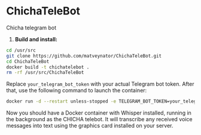 # ChichaTeleBot
Chicha telegram bot

1. **Build and install:**

```bash
cd /usr/src
git clone https://github.com/matveynator/ChichaTeleBot.git
cd ChichaTeleBot
docker build -t chichatelebot .
rm -rf /usr/src/ChichaTeleBot
```

Replace `your_telegram_bot_token` with your actual Telegram bot token. After that, use the following command to launch the container:
```bash
docker run -d --restart unless-stopped -e TELEGRAM_BOT_TOKEN=your_telegram_bot_token -e DEBUG="false" --name ChichaTeleBot chichatelebot
```

Now you should have a Docker container with Whisper installed, running in the background as the CHICHA telebot. It will transcribe any received voice messages into text using the graphics card installed on your server.
